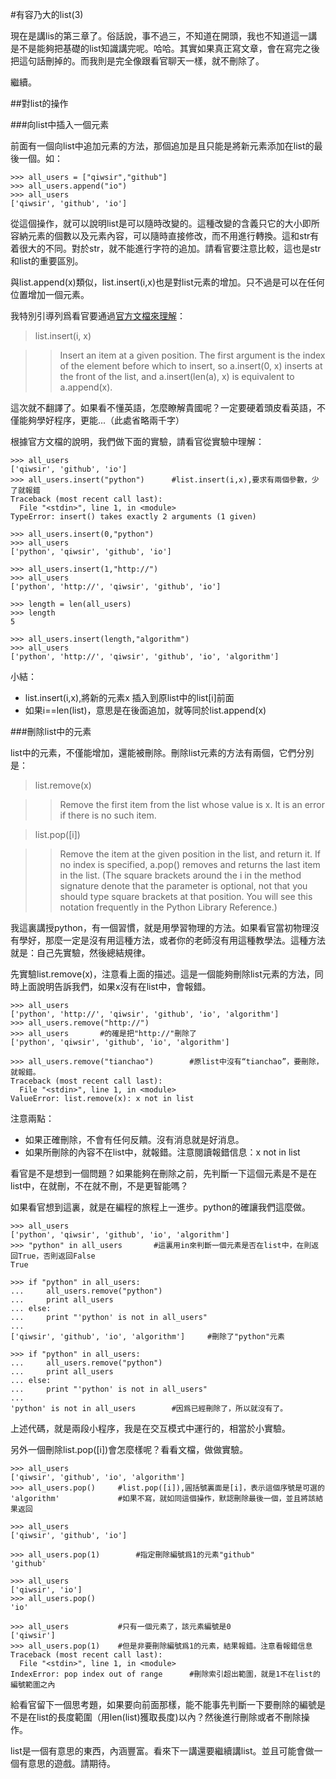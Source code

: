 #有容乃大的list(3)

現在是講lis的第三章了。俗話說，事不過三，不知道在開頭，我也不知道這一講是不是能夠把基礎的list知識講完呢。哈哈。其實如果真正寫文章，會在寫完之後把這句話刪掉的。而我則是完全像跟看官聊天一樣，就不刪除了。

繼續。

##對list的操作

###向list中插入一個元素

前面有一個向list中追加元素的方法，那個追加是且只能是將新元素添加在list的最後一個。如：

    >>> all_users = ["qiwsir","github"]
    >>> all_users.append("io")
    >>> all_users
    ['qiwsir', 'github', 'io']

從這個操作，就可以說明list是可以隨時改變的。這種改變的含義只它的大小即所容納元素的個數以及元素內容，可以隨時直接修改，而不用進行轉換。這和str有着很大的不同。對於str，就不能進行字符的追加。請看官要注意比較，這也是str和list的重要區別。

與list.append(x)類似，list.insert(i,x)也是對list元素的增加。只不過是可以在任何位置增加一個元素。

我特別引導列爲看官要通過[官方文檔來理解](https://docs.python.org/2/tutorial/datastructures.html)：

>list.insert(i, x)

>>Insert an item at a given position. The first argument is the index of the element before which to insert, so a.insert(0, x) inserts at the front of the list, and a.insert(len(a), x) is equivalent to a.append(x).

這次就不翻譯了。如果看不懂英語，怎麼瞭解貴國呢？一定要硬着頭皮看英語，不僅能夠學好程序，更能...（此處省略兩千字）

根據官方文檔的說明，我們做下面的實驗，請看官從實驗中理解：

    >>> all_users
    ['qiwsir', 'github', 'io']
    >>> all_users.insert("python")      #list.insert(i,x),要求有兩個參數，少了就報錯
    Traceback (most recent call last):
      File "<stdin>", line 1, in <module>
    TypeError: insert() takes exactly 2 arguments (1 given)

    >>> all_users.insert(0,"python")
    >>> all_users
    ['python', 'qiwsir', 'github', 'io']

    >>> all_users.insert(1,"http://")
    >>> all_users
    ['python', 'http://', 'qiwsir', 'github', 'io']

    >>> length = len(all_users)
    >>> length
    5

    >>> all_users.insert(length,"algorithm")
    >>> all_users
    ['python', 'http://', 'qiwsir', 'github', 'io', 'algorithm']

小結：

- list.insert(i,x),將新的元素x 插入到原list中的list[i]前面
- 如果i==len(list)，意思是在後面追加，就等同於list.append(x)

###刪除list中的元素

list中的元素，不僅能增加，還能被刪除。刪除list元素的方法有兩個，它們分別是：

>list.remove(x)

>>Remove the first item from the list whose value is x. It is an error if there is no such item.

>list.pop([i])

>>Remove the item at the given position in the list, and return it. If no index is specified, a.pop() removes and returns the last item in the list. (The square brackets around the i in the method signature denote that the parameter is optional, not that you should type square brackets at that position. You will see this notation frequently in the Python Library Reference.)

我這裏講授python，有一個習慣，就是用學習物理的方法。如果看官當初物理沒有學好，那麼一定是沒有用這種方法，或者你的老師沒有用這種教學法。這種方法就是：自己先實驗，然後總結規律。

先實驗list.remove(x)，注意看上面的描述。這是一個能夠刪除list元素的方法，同時上面說明告訴我們，如果x沒有在list中，會報錯。

    >>> all_users
    ['python', 'http://', 'qiwsir', 'github', 'io', 'algorithm']
    >>> all_users.remove("http://")
    >>> all_users       #的確是把"http://"刪除了
    ['python', 'qiwsir', 'github', 'io', 'algorithm']

    >>> all_users.remove("tianchao")        #原list中沒有“tianchao”，要刪除，就報錯。
    Traceback (most recent call last):
      File "<stdin>", line 1, in <module>
    ValueError: list.remove(x): x not in list

注意兩點：

- 如果正確刪除，不會有任何反饋。沒有消息就是好消息。
- 如果所刪除的內容不在list中，就報錯。注意閱讀報錯信息：x not in list

看官是不是想到一個問題？如果能夠在刪除之前，先判斷一下這個元素是不是在list中，在就刪，不在就不刪，不是更智能嗎？

如果看官想到這裏，就是在編程的旅程上一進步。python的確讓我們這麼做。

    >>> all_users
    ['python', 'qiwsir', 'github', 'io', 'algorithm']
    >>> "python" in all_users       #這裏用in來判斷一個元素是否在list中，在則返回True，否則返回False
    True

    >>> if "python" in all_users:
    ...     all_users.remove("python")
    ...     print all_users
    ... else:
    ...     print "'python' is not in all_users"
    ...
    ['qiwsir', 'github', 'io', 'algorithm']     #刪除了"python"元素

    >>> if "python" in all_users:
    ...     all_users.remove("python")
    ...     print all_users
    ... else:
    ...     print "'python' is not in all_users"
    ...
    'python' is not in all_users        #因爲已經刪除了，所以就沒有了。

上述代碼，就是兩段小程序，我是在交互模式中運行的，相當於小實驗。

另外一個刪除list.pop([i])會怎麼樣呢？看看文檔，做做實驗。

    >>> all_users
    ['qiwsir', 'github', 'io', 'algorithm']
    >>> all_users.pop()     #list.pop([i]),圓括號裏面是[i]，表示這個序號是可選的
    'algorithm'             #如果不寫，就如同這個操作，默認刪除最後一個，並且將該結果返回

    >>> all_users
    ['qiwsir', 'github', 'io']

    >>> all_users.pop(1)        #指定刪除編號爲1的元素"github"
    'github'

    >>> all_users
    ['qiwsir', 'io']
    >>> all_users.pop()
    'io'

    >>> all_users           #只有一個元素了，該元素編號是0
    ['qiwsir']
    >>> all_users.pop(1)    #但是非要刪除編號爲1的元素，結果報錯。注意看報錯信息
    Traceback (most recent call last):
      File "<stdin>", line 1, in <module>
    IndexError: pop index out of range      #刪除索引超出範圍，就是1不在list的編號範圍之內

給看官留下一個思考題，如果要向前面那樣，能不能事先判斷一下要刪除的編號是不是在list的長度範圍（用len(list)獲取長度)以內？然後進行刪除或者不刪除操作。

list是一個有意思的東西，內涵豐富。看來下一講還要繼續講list。並且可能會做一個有意思的遊戲。請期待。

